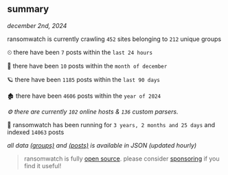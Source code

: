 
## summary
_december 2nd, 2024_

ransomwatch is currently crawling `452` sites belonging to `212` unique groups

⏲ there have been `7` posts within the `last 24 hours`

🦈 there have been `10` posts within the `month of december`

🪐 there have been `1185` posts within the `last 90 days`

🏚 there have been `4606` posts within the `year of 2024`

_⚙️ there are currently `102` online hosts & `136` custom parsers._

🦕 ransomwatch has been running for `3 years, 2 months and 25 days` and indexed `14063` posts

_all data  [(groups)](http://ransomwhat.telemetry.ltd/groups) and [(posts)](http://ransomwhat.telemetry.ltd/posts) is available in JSON (updated hourly)_

> ransomwatch is fully [open source](https://github.com/joshhighet/ransomwatch#ransomwatch--). please consider [sponsoring](https://github.com/sponsors/joshhighet) if you find it useful!
